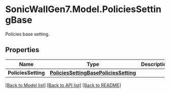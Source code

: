# SonicWallGen7.Model.PoliciesSettingBase
Policies base setting.

## Properties

Name | Type | Description | Notes
------------ | ------------- | ------------- | -------------
**PoliciesSetting** | [**PoliciesSettingBasePoliciesSetting**](PoliciesSettingBasePoliciesSetting.md) |  | [optional] 

[[Back to Model list]](../README.md#documentation-for-models) [[Back to API list]](../README.md#documentation-for-api-endpoints) [[Back to README]](../README.md)

